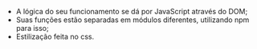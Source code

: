 - A lógica do seu funcionamento se dá por JavaScript através do DOM;
- Suas funções estão separadas em módulos diferentes, utilizando npm para isso;
- Estilização feita no css.
